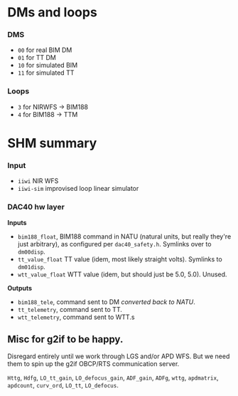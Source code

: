 # DMs and loops

### DMS
- `00` for real BIM DM
- `01` for TT DM
- `10` for simulated BIM
- `11` for simulated TT

### Loops

- `3` for NIRWFS -> BIM188
- `4` for BIM188 -> TTM

# SHM summary


### Input

- `iiwi` NIR WFS
- `iiwi-sim` improvised loop linear simulator

### DAC40 hw layer

**Inputs**
- `bim188_float`, BIM188 command in NATU (natural units, but really they're just arbitrary), as configured per `dac40_safety.h`. Symlinks over to `dm00disp`.
- `tt_value_float` TT value (idem, most likely straight volts). Symlinks to `dm01disp`.
- `wtt_value_float` WTT value (idem, but should just be 5.0, 5.0). Unused.

**Outputs**
- `bim188_tele`, command sent to DM *converted back to NATU*.
- `tt_telemetry`, command sent to TT.
- `wtt_telemetry`, command sent to WTT.s


## Misc for g2if to be happy.

Disregard entirely until we work through LGS and/or APD WFS.
But we need them to spin up the g2if OBCP/RTS communication server.

`Httg`, `Hdfg`, `LO_tt_gain`, `LO_defocus_gain`, `ADF_gain`, `ADFg`, `wttg`, `apdmatrix`, `apdcount`, `curv_ord`, `LO_tt`, `LO_defocus`.

